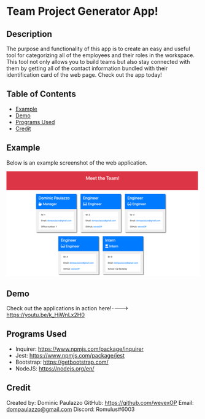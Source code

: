 # Team Project Generator App!

## Description

The purpose and functionality of this app is to create an easy and useful tool for categorizing all of the employees and their roles in the workspace. This tool not only allows you to build teams but also stay connected with them by getting all of the contact information bundled with their identification card of the web page. Check out the app today!

## Table of Contents

- [Example](#example)
- [Demo](#demo)
- [Programs Used](#programs-used)
- [Credit](#credit)



## Example
Below is an example screenshot of the web application.

![Team Project Generator App](./assets/teamgenappscnsht.png)

## Demo

Check out the applications in action here!----> https://youtu.be/k_HjWnLx2H0

## Programs Used

- Inquirer: https://www.npmjs.com/package/inquirer
- Jest: https://www.npmjs.com/package/jest
- Bootstrap: https://getbootstrap.com/
- NodeJS: https://nodejs.org/en/

## Credit

Created by: Dominic Paulazzo
GitHub: https://github.com/wevexOP
Email: dompaulazzo@gmail.com
Discord: Romulus#6003

    
